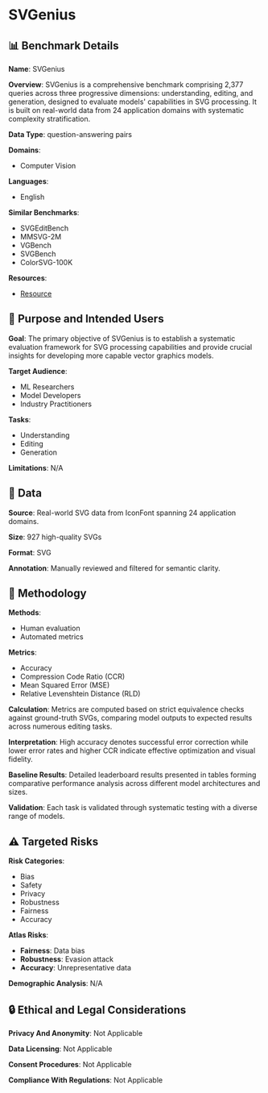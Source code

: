 # SVGenius

## 📊 Benchmark Details

**Name**: SVGenius

**Overview**: SVGenius is a comprehensive benchmark comprising 2,377 queries across three progressive dimensions: understanding, editing, and generation, designed to evaluate models' capabilities in SVG processing. It is built on real-world data from 24 application domains with systematic complexity stratification.

**Data Type**: question-answering pairs

**Domains**:
- Computer Vision

**Languages**:
- English

**Similar Benchmarks**:
- SVGEditBench
- MMSVG-2M
- VGBench
- SVGBench
- ColorSVG-100K

**Resources**:
- [Resource](https://zju-real.github.io/SVGenius)

## 🎯 Purpose and Intended Users

**Goal**: The primary objective of SVGenius is to establish a systematic evaluation framework for SVG processing capabilities and provide crucial insights for developing more capable vector graphics models.

**Target Audience**:
- ML Researchers
- Model Developers
- Industry Practitioners

**Tasks**:
- Understanding
- Editing
- Generation

**Limitations**: N/A

## 💾 Data

**Source**: Real-world SVG data from IconFont spanning 24 application domains.

**Size**: 927 high-quality SVGs

**Format**: SVG

**Annotation**: Manually reviewed and filtered for semantic clarity.

## 🔬 Methodology

**Methods**:
- Human evaluation
- Automated metrics

**Metrics**:
- Accuracy
- Compression Code Ratio (CCR)
- Mean Squared Error (MSE)
- Relative Levenshtein Distance (RLD)

**Calculation**: Metrics are computed based on strict equivalence checks against ground-truth SVGs, comparing model outputs to expected results across numerous editing tasks.

**Interpretation**: High accuracy denotes successful error correction while lower error rates and higher CCR indicate effective optimization and visual fidelity.

**Baseline Results**: Detailed leaderboard results presented in tables forming comparative performance analysis across different model architectures and sizes.

**Validation**: Each task is validated through systematic testing with a diverse range of models.

## ⚠️ Targeted Risks

**Risk Categories**:
- Bias
- Safety
- Privacy
- Robustness
- Fairness
- Accuracy

**Atlas Risks**:
- **Fairness**: Data bias
- **Robustness**: Evasion attack
- **Accuracy**: Unrepresentative data

**Demographic Analysis**: N/A

## 🔒 Ethical and Legal Considerations

**Privacy And Anonymity**: Not Applicable

**Data Licensing**: Not Applicable

**Consent Procedures**: Not Applicable

**Compliance With Regulations**: Not Applicable

